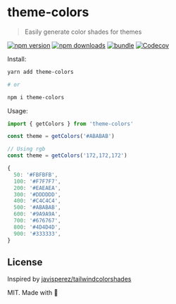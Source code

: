 # theme-colors

> Easily generate color shades for themes

[![npm version][npm-version-src]][npm-version-href]
[![npm downloads][npm-downloads-src]][npm-downloads-href]
[![bundle][bundle-src]][bundle-href]
[![Codecov][codecov-src]][codecov-href]

Install:

```bash
yarn add theme-colors

# or

npm i theme-colors
```

Usage:

```js
import { getColors } from 'theme-colors'

const theme = getColors('#ABABAB')

// Using rgb
const theme = getColors('172,172,172')
```

```js
{
  50: '#FBFBFB',
  100: '#F7F7F7',
  200: '#EAEAEA',
  300: '#DDDDDD',
  400: '#C4C4C4',
  500: '#ABABAB',
  600: '#9A9A9A',
  700: '#676767',
  800: '#4D4D4D',
  900: '#333333',
}
```

## License

Inspired by [javisperez/tailwindcolorshades](https://github.com/javisperez/tailwindcolorshades)

MIT. Made with 💖

<!-- Refs -->
[npm-version-src]: https://img.shields.io/npm/v/theme-colors?style=flat&colorA=18181B&colorB=F0DB4F
[npm-version-href]: https://npmjs.com/package/theme-colors
[npm-downloads-src]: https://img.shields.io/npm/dm/theme-colors?style=flat&colorA=18181B&colorB=F0DB4F
[npm-downloads-href]: https://npmjs.com/package/theme-colors
[codecov-src]: https://img.shields.io/codecov/c/gh/unjs/theme-colors/main?style=flat&colorA=18181B&colorB=F0DB4F
[codecov-href]: https://codecov.io/gh/unjs/theme-colors
[bundle-src]: https://img.shields.io/bundlephobia/minzip/theme-colors?style=flat&colorA=18181B&colorB=F0DB4F
[bundle-href]: https://bundlephobia.com/result?p=theme-colors

